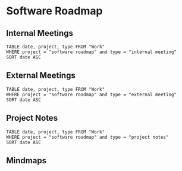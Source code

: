 # Software Roadmap

## Internal Meetings
```dataview
TABLE date, project, type FROM "Work"
WHERE project = "software roadmap" and type = "internal meeting"
SORT date ASC
```

## External Meetings
```dataview
TABLE date, project, type FROM "Work"
WHERE project = "software roadmap" and type = "external meeting"
SORT date ASC
```

## Project Notes
```dataview
TABLE date, project, type FROM "Work"
WHERE project = "software roadmap" and type = "project notes"
SORT date ASC
```

## Mindmaps